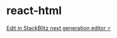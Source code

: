 # react-html

[Edit in StackBlitz next generation editor ⚡️](https://stackblitz.com/~/github.com/gmth6789/react-html)